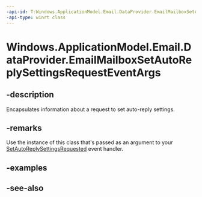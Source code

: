 ```yaml
---
-api-id: T:Windows.ApplicationModel.Email.DataProvider.EmailMailboxSetAutoReplySettingsRequestEventArgs
-api-type: winrt class
---
```


<!-- Class syntax.
public class EmailMailboxSetAutoReplySettingsRequestEventArgs : Windows.ApplicationModel.Email.DataProvider.IEmailMailboxSetAutoReplySettingsRequestEventArgs
-->

# Windows.ApplicationModel.Email.DataProvider.EmailMailboxSetAutoReplySettingsRequestEventArgs

## -description
Encapsulates information about a request to set auto-reply settings.

## -remarks
Use the instance of this class that's passed as an argument to your [SetAutoReplySettingsRequested](emaildataproviderconnection_setautoreplysettingsrequested.md) event handler.

## -examples

## -see-also
